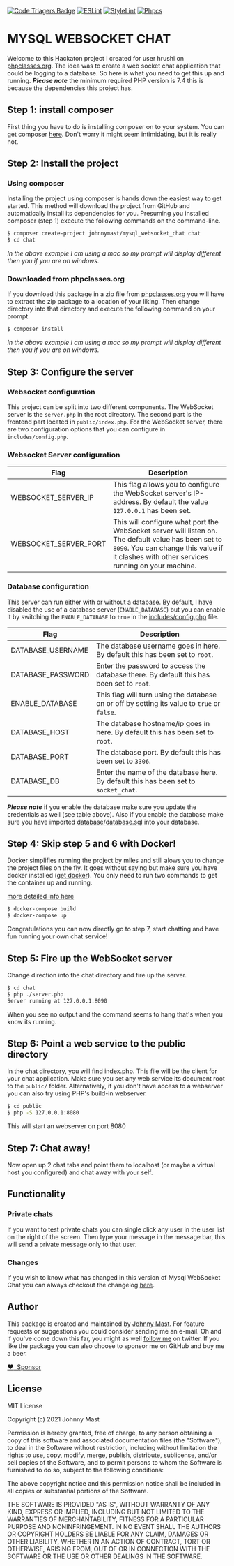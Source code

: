 [![Code Triagers Badge](https://www.codetriage.com/johnnymast/mysql_websocket_chat/badges/users.svg)](https://www.codetriage.com/johnnymast/mysql_websocket_chat)
[![ESLint](https://github.com/johnnymast/mysql_websocket_chat/actions/workflows/ESLint.yaml/badge.svg)](https://github.com/johnnymast/mysql_websocket_chat/actions/workflows/ESLint.yaml)
[![StyleLint](https://github.com/johnnymast/mysql_websocket_chat/actions/workflows/StyleLint.yaml/badge.svg)](https://github.com/johnnymast/mysql_websocket_chat/actions/workflows/StyleLint.yaml)
[![Phpcs](https://github.com/johnnymast/mysql_websocket_chat/actions/workflows/Phpcs.yaml/badge.svg)](https://github.com/johnnymast/mysql_websocket_chat/actions/workflows/Phpcs.yaml)

# MYSQL WEBSOCKET CHAT

Welcome to this Hackaton project I created for user hrushi on [phpclasses.org](http://www.phpclasses.org/recommend/754-I-need-to-create-realtime-user-to-user-chat.html). The idea was to create a web socket chat application
that could be logging to a database. So here is what you need to get this up and running. ***Please note*** the minimum required PHP version is 7.4 this is because the dependencies this project has.


## Step 1: install composer

First thing you have to do is installing composer on to your system. You can get composer [here](https://getcomposer.org/download/). Don't worry it might seem intimidating, but it is really not.

## Step 2: Install the project 

### Using composer

Installing the project using composer is hands down the easiest way to get started. This method will download the project from GitHub
and automatically install its dependencies for you. Presuming you installed composer (step 1) execute the following commands on the command-line.

```bash
$ composer create-project johnnymast/mysql_websocket_chat chat
$ cd chat
```

<em>In the above example I am using a mac so my prompt will display different then you if you are on windows.</em>

### Downloaded from phpclasses.org

If you download this package in a zip file from [phpclasses.org](http://www.phpclasses.org/package/9947-PHP-Websocket-starter-project.html) you will have to extract the zip package to a location of your liking. Then 
change directory into that directory and execute the following command on your prompt.

```bash
$ composer install
```

<em>In the above example I am using a mac so my prompt will display different then you if you are on windows.</em>


## Step 3: Configure the server

### Websocket configuration

This project can be split into two different components. The WebSocket server is the <code>server.php</code> in the root directory. The second part
is the frontend part located in <code>public/index.php</code>. For the WebSocket server, there are two configuration options that you can configure in <code>includes/config.php</code>.

### Websocket Server configuration

| Flag | Description |
| --- | --- |
| WEBSOCKET_SERVER_IP | This flag allows you to configure the WebSocket server's IP-address. By default the value <code>127.0.0.1</code> has been set. |
| WEBSOCKET_SERVER_PORT | This will configure what port the WebSocket server will listen on. The default value has been set to <code>8090</code>. You can change this value if it clashes with other services running on your machine. |

### Database configuration

This server can run either with or without a database. By default, I have disabled the use of a database server (<code>ENABLE_DATABASE</code>) but you can enable it by switching the <code>ENABLE_DATABASE</code> to <code>true</code>
in the [includes/config.php](https://github.com/johnnymast/mysql_websocket_chat/blob/master/includes/config.php) file. 

| Flag | Description |
| --- | --- |
| DATABASE_USERNAME | The database username goes in here. By default this has been set to <code>root</code>.|
| DATABASE_PASSWORD | Enter the password to access the database there. By default this has been set to <code>root</code>.|
| ENABLE_DATABASE | This flag will turn using the database on or off by setting its value to <code>true</code> or <code>false</code>.|
| DATABASE_HOST | The database hostname/ip goes in here. By default this has been set to <code>root</code>. |
| DATABASE_PORT | The database port. By default this has been set to <code>3306</code>. |
| DATABASE_DB | Enter the name of the database here. By default this has been set to <code>socket_chat</code>.|


***Please note*** if you enable the database make sure you update the credentials as well (see table above). Also if you enable the database make sure you have imported [database/database.sql](https://github.com/johnnymast/mysql_websocket_chat/blob/master/database/database.sql) into your database.



## Step 4: Skip step 5 and 6 with Docker!

Docker simplifies running the project by miles and still alows you to change the project files on the fly.  It goes without saying but 
make sure you have docker installed ([get docker](https://www.docker.com/)). You only need to run two commands to get the container up and running.

[more detailed info here](DOCKER.md)

```bash
$ docker-compose build
$ docker-compose up
```

Congratulations you can now directly go to step 7, start chatting and have fun running your own chat service!


## Step 5: Fire up the WebSocket server

Change direction into the chat directory and fire up the server.

```bash
$ cd chat
$ php ./server.php
Server running at 127.0.0.1:8090
```

When you see no output and the command seems to hang that's when you know its running.


## Step 6: Point a web service to the public directory

In the chat directory, you will find index.php. This file will be the client for your chat application. Make sure you set any web service its document root to the <code>public/</code> folder. Alternatively, if you don't have access to a webserver you can also try using PHP's
build-in webserver.

```bash
$ cd public
$ php -S 127.0.0.1:8080
```

<emn>This will start an webserver on port 8080</em>  

## Step 7: Chat away!

Now open up 2 chat tabs and point them to localhost (or maybe a virtual host you configured) and chat away with your self.


## Functionality

### Private chats

If you want to test private chats you can single click any user in the user list on the right of the screen. Then type your message
in the message bar, this will send a private message only to that user.


### Changes

If you wish to know what has changed in this version of Mysql WebSocket Chat you can always checkout the changelog [here](https://github.com/johnnymast/mysql_websocket_chat/blob/master/CHANELOG.md).


## Author

This package is created and maintained by [Johnny Mast](mailto:mastjohnny@gmail.com). For feature requests or suggestions you could consider sending me an e-mail. Oh and if you've come down this far, you might as well [follow me](https://twitter.com/mastjohnny) on twitter.
If you like the package you can also choose to sponsor me on GitHub and buy me a beer.

[:heart: &nbsp;Sponsor](https://github.com/sponsors/johnnymast)




## License

MIT License

Copyright (c) 2021 Johnny Mast

Permission is hereby granted, free of charge, to any person obtaining a copy of this software and associated documentation files (the "Software"), to deal in the Software without restriction, including without limitation the rights to use, copy, modify, merge, publish, distribute, sublicense, and/or sell copies of the Software, and to permit persons to whom the Software is furnished to do so, subject to the following conditions:

The above copyright notice and this permission notice shall be included in all copies or substantial portions of the Software.

THE SOFTWARE IS PROVIDED "AS IS", WITHOUT WARRANTY OF ANY KIND, EXPRESS OR IMPLIED, INCLUDING BUT NOT LIMITED TO THE WARRANTIES OF MERCHANTABILITY, FITNESS FOR A PARTICULAR PURPOSE AND NONINFRINGEMENT. IN NO EVENT SHALL THE AUTHORS OR COPYRIGHT HOLDERS BE LIABLE FOR ANY CLAIM, DAMAGES OR OTHER LIABILITY, WHETHER IN AN ACTION OF CONTRACT, TORT OR OTHERWISE, ARISING FROM, OUT OF OR IN CONNECTION WITH THE SOFTWARE OR THE USE OR OTHER DEALINGS IN THE SOFTWARE.

  